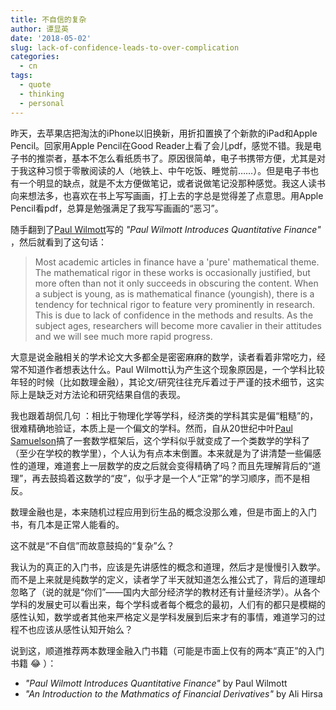 ```yaml
---
title: 不自信的复杂
author: 谭显英
date: '2018-05-02'
slug: lack-of-confidence-leads-to-over-complication
categories:
  - cn
tags:
  - quote
  - thinking
  - personal
---
```


昨天，去苹果店把淘汰的iPhone以旧换新，用折扣置换了个新款的iPad和Apple Pencil。回家用Apple Pencil在Good Reader上看了会儿pdf，感觉不错。我是电子书的推崇者，基本不怎么看纸质书了。原因很简单，电子书携带方便，尤其是对于我这种习惯于零散阅读的人（地铁上、中午吃饭、睡觉前……）。但是电子书也有一个明显的缺点，就是不太方便做笔记，或者说做笔记没那种感觉。我这人读书向来想法多，也喜欢在书上写写画画，打上去的字总是觉得差了点意思。用Apple Pencil看pdf，总算是勉强满足了我写写画画的“恶习”。

随手翻到了[Paul Wilmott](https://www.wilmott.com)写的 _"Paul Wilmott Introduces Quantitative Finance"_ ，然后就看到了这句话：

> Most academic articles in finance have a 'pure' mathematical theme. The mathematical rigor in these works is occasionally justified, but more often than not it only succeeds in obscuring the content. When a subject is young, as is mathematical finance (youngish), there is a tendency for technical rigor to feature very prominently in research. This is due to lack of confidence in the methods and results. As the subject ages, researchers will become more cavalier in their attitudes and we will see much more rapid progress. 


大意是说金融相关的学术论文大多都全是密密麻麻的数学，读者看着非常吃力，经常不知道作者想表达什么。Paul Wilmott认为产生这个现象原因是，一个学科比较年轻的时候（比如数理金融），其论文/研究往往充斥着过于严谨的技术细节，这实际上是缺乏对方法论和研究结果自信的表现。

我也跟着胡侃几句 ：相比于物理化学等学科，经济类的学科其实是偏“粗糙”的，很难精确地验证，本质上是一个偏文的学科。然而，自从20世纪中叶[Paul Samuelson](https://en.wikipedia.org/wiki/Paul_Samuelson)搞了一套数学框架后，这个学科似乎就变成了一个类数学的学科了（至少在学校的教学里），个人认为有点本末倒置。本来就是为了讲清楚一些偏感性的道理，难道套上一层数学的皮之后就会变得精确了吗？而且先理解背后的“道理”，再去鼓捣着这数学的“皮”，似乎才是一个人“正常”的学习顺序，而不是相反。

数理金融也是，本来随机过程应用到衍生品的概念没那么难，但是市面上的入门书，有几本是正常人能看的。

这不就是“不自信”而故意鼓捣的“复杂”么？

我认为的真正的入门书，应该是先讲感性的概念和道理，然后才是慢慢引入数学。而不是上来就是纯数学的定义，读者学了半天就知道怎么推公式了，背后的道理却忽略了（说的就是“你们”——国内大部分经济学的教材还有计量经济学）。从各个学科的发展史可以看出来，每个学科或者每个概念的最初，人们有的都只是模糊的感性认知，数学或者其他来严格定义是学科发展到后来才有的事情，难道学习的过程不也应该从感性认知开始么？

说到这，顺道推荐两本数理金融入门书籍（可能是市面上仅有的两本“真正”的入门书籍 :joy: ）：

- _"Paul Wilmott Introduces Quantitative Finance"_ by Paul Wilmott
- _"An Introduction to the Mathmatics of Financial Derivatives"_ by Ali Hirsa 
